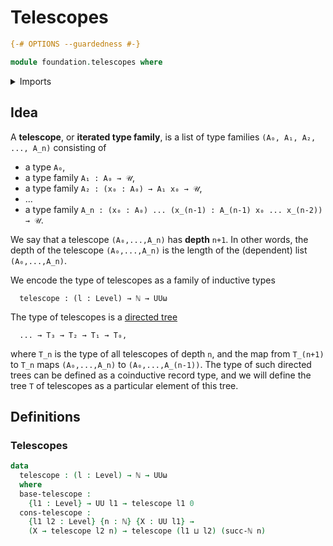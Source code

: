 # Telescopes

```agda
{-# OPTIONS --guardedness #-}

module foundation.telescopes where
```

<details><summary>Imports</summary>

```agda
open import elementary-number-theory.natural-numbers

open import foundation.identity-types
open import foundation.unit-type
open import foundation.universe-levels

open import lists.lists

open import trees.universal-tree
```

</details>

## Idea

A **telescope**, or **iterated type family**, is a list of type families
`(A₀, A₁, A₂, ..., A_n)` consisting of

- a type `A₀`,
- a type family `A₁ : A₀ → 𝒰`,
- a type family `A₂ : (x₀ : A₀) → A₁ x₀ → 𝒰`,
- ...
- a type family `A_n : (x₀ : A₀) ... (x_(n-1) : A_(n-1) x₀ ... x_(n-2)) → 𝒰`.

We say that a telescope `(A₀,...,A_n)` has **depth** `n+1`. In other words, the
depth of the telescope `(A₀,...,A_n)` is the length of the (dependent) list
`(A₀,...,A_n)`.

We encode the type of telescopes as a family of inductive types

```text
  telescope : (l : Level) → ℕ → UUω
```

The type of telescopes is a [directed tree](trees.directed-trees.md)

```text
  ... → T₃ → T₂ → T₁ → T₀,
```

where `T_n` is the type of all telescopes of depth `n`, and the map from
`T_(n+1)` to `T_n` maps `(A₀,...,A_n)` to `(A₀,...,A_(n-1))`. The type of such
directed trees can be defined as a coinductive record type, and we will define
the tree `T` of telescopes as a particular element of this tree.

## Definitions

### Telescopes

```agda
data
  telescope : (l : Level) → ℕ → UUω
  where
  base-telescope :
    {l1 : Level} → UU l1 → telescope l1 0
  cons-telescope :
    {l1 l2 : Level} {n : ℕ} {X : UU l1} →
    (X → telescope l2 n) → telescope (l1 ⊔ l2) (succ-ℕ n)
```
